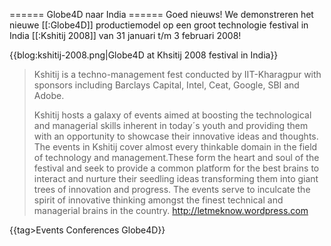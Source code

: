 ====== Globe4D naar India ======
Goed nieuws! We demonstreren het nieuwe [[:Globe4D]] productiemodel op een groot technologie festival in India [[:Kshitij 2008]] van 31 januari t/m 3 februari 2008!

{{blog:kshitij-2008.png|Globe4D at Khsitij 2008 festival in India}}

<blockquote>
Kshitij is a techno-management fest conducted by IIT-Kharagpur with sponsors including Barclays Capital, Intel, Ceat, Google, SBI and Adobe.

Kshitij hosts a galaxy of events aimed at boosting the technological and managerial skills inherent in today´s youth and providing them with an opportunity to showcase their innovative ideas and thoughts. The events in Kshitij cover almost every thinkable domain in the field of technology and management.These form the heart and soul of the festival and seek to provide a common platform for the best brains to interact and nurture their seedling ideas transforming them into giant trees of innovation and progress. The events serve to inculcate the spirit of innovative thinking amongst the finest technical and managerial brains in the country. http://letmeknow.wordpress.com
</blockquote>

{{tag>Events Conferences Globe4D}}